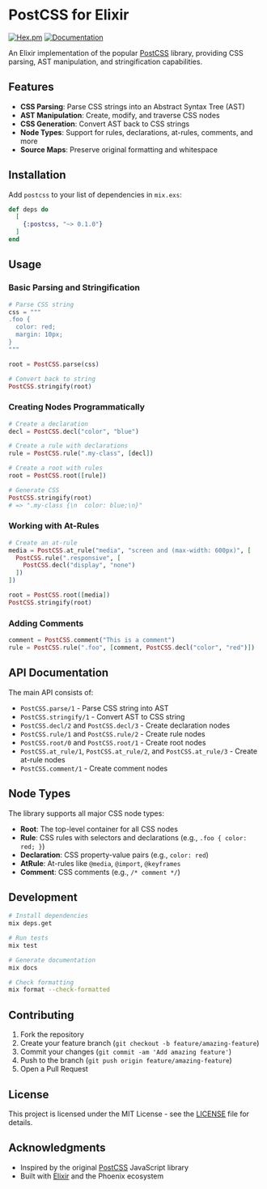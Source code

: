 # PostCSS for Elixir

[![Hex.pm](https://img.shields.io/hexpm/v/postcss.svg)](https://hex.pm/packages/postcss)
[![Documentation](https://img.shields.io/badge/docs-hexdocs-blue.svg)](https://hexdocs.pm/postcss)

An Elixir implementation of the popular [PostCSS](https://github.com/postcss/postcss) library, providing CSS parsing, AST manipulation, and stringification capabilities.

## Features

- **CSS Parsing**: Parse CSS strings into an Abstract Syntax Tree (AST)
- **AST Manipulation**: Create, modify, and traverse CSS nodes
- **CSS Generation**: Convert AST back to CSS strings
- **Node Types**: Support for rules, declarations, at-rules, comments, and more
- **Source Maps**: Preserve original formatting and whitespace

## Installation

Add `postcss` to your list of dependencies in `mix.exs`:

```elixir
def deps do
  [
    {:postcss, "~> 0.1.0"}
  ]
end
```

## Usage

### Basic Parsing and Stringification

```elixir
# Parse CSS string
css = """
.foo {
  color: red;
  margin: 10px;
}
"""

root = PostCSS.parse(css)

# Convert back to string
PostCSS.stringify(root)
```

### Creating Nodes Programmatically

```elixir
# Create a declaration
decl = PostCSS.decl("color", "blue")

# Create a rule with declarations
rule = PostCSS.rule(".my-class", [decl])

# Create a root with rules
root = PostCSS.root([rule])

# Generate CSS
PostCSS.stringify(root)
# => ".my-class {\n  color: blue;\n}"
```

### Working with At-Rules

```elixir
# Create an at-rule
media = PostCSS.at_rule("media", "screen and (max-width: 600px)", [
  PostCSS.rule(".responsive", [
    PostCSS.decl("display", "none")
  ])
])

root = PostCSS.root([media])
PostCSS.stringify(root)
```

### Adding Comments

```elixir
comment = PostCSS.comment("This is a comment")
rule = PostCSS.rule(".foo", [comment, PostCSS.decl("color", "red")])
```

## API Documentation

The main API consists of:

- `PostCSS.parse/1` - Parse CSS string into AST
- `PostCSS.stringify/1` - Convert AST to CSS string
- `PostCSS.decl/2` and `PostCSS.decl/3` - Create declaration nodes
- `PostCSS.rule/1` and `PostCSS.rule/2` - Create rule nodes
- `PostCSS.root/0` and `PostCSS.root/1` - Create root nodes
- `PostCSS.at_rule/1`, `PostCSS.at_rule/2`, and `PostCSS.at_rule/3` - Create at-rule nodes
- `PostCSS.comment/1` - Create comment nodes

## Node Types

The library supports all major CSS node types:

- **Root**: The top-level container for all CSS nodes
- **Rule**: CSS rules with selectors and declarations (e.g., `.foo { color: red; }`)
- **Declaration**: CSS property-value pairs (e.g., `color: red`)
- **AtRule**: At-rules like `@media`, `@import`, `@keyframes`
- **Comment**: CSS comments (e.g., `/* comment */`)

## Development

```bash
# Install dependencies
mix deps.get

# Run tests
mix test

# Generate documentation
mix docs

# Check formatting
mix format --check-formatted
```

## Contributing

1. Fork the repository
2. Create your feature branch (`git checkout -b feature/amazing-feature`)
3. Commit your changes (`git commit -am 'Add amazing feature'`)
4. Push to the branch (`git push origin feature/amazing-feature`)
5. Open a Pull Request

## License

This project is licensed under the MIT License - see the [LICENSE](LICENSE) file for details.

## Acknowledgments

- Inspired by the original [PostCSS](https://github.com/postcss/postcss) JavaScript library
- Built with [Elixir](https://elixir-lang.org/) and the Phoenix ecosystem